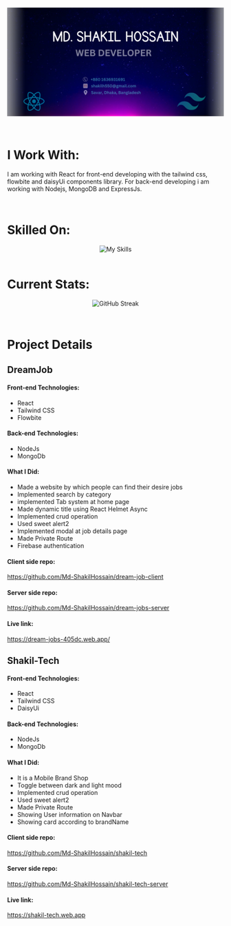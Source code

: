 ![Md. Shakil Hossain. Web Developer!](/Images/Banner/banner.png "Md. Shakil Hossain")

<br>

# I Work With:
<div>
    <p>I am working with React for front-end developing with the tailwind css, flowbite and daisyUi components library. For back-end developing i am working with Nodejs, MongoDB and ExpressJs.</p>
</div>

<br>

# Skilled On:

<div align="center">
    <img src="https://skillicons.dev/icons?i=react,tailwind,js,nodejs,mongodb,express,html,css" alt="My Skills">
</div>

<br>

# Current Stats:
<p align="center">
    <img src="https://github-readme-streak-stats.herokuapp.com?user=Md-ShakilHossain&theme=dark&hide_border=true&border_radius=20" alt="GitHub Streak" />
</p>

<br>

# Project Details
## DreamJob
#### Front-end Technologies:
- React
- Tailwind CSS
- Flowbite
#### Back-end Technologies:
- NodeJs
- MongoDb
#### What I Did:
- Made a website by which people can find their desire jobs
- Implemented search by category
- implemented Tab system at home page
- Made dynamic title using React Helmet Async
- Implemented crud operation
- Used sweet alert2
- Implemented modal at job details page
- Made Private Route
- Firebase authentication
#### Client side repo:
https://github.com/Md-ShakilHossain/dream-job-client

#### Server side repo:
https://github.com/Md-ShakilHossain/dream-jobs-server

#### Live link:
https://dream-jobs-405dc.web.app/

## Shakil-Tech
#### Front-end Technologies:
- React
- Tailwind CSS
- DaisyUi
#### Back-end Technologies:
- NodeJs
- MongoDb
#### What I Did:
- It is a Mobile Brand Shop
- Toggle between dark and light mood
- Implemented crud operation
- Used sweet alert2
- Made Private Route
- Showing User information on Navbar
- Showing card according to brandName
#### Client side repo:
https://github.com/Md-ShakilHossain/shakil-tech

#### Server side repo:
https://github.com/Md-ShakilHossain/shakil-tech-server

#### Live link:
https://shakil-tech.web.app